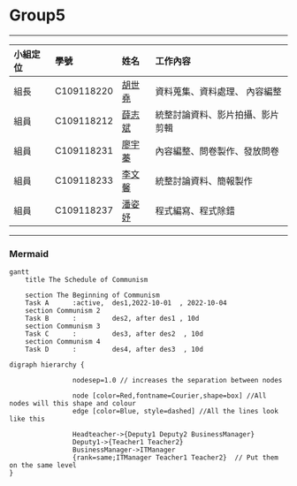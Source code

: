 # Group5
***
| 小組定位      | 學號             |姓名      | 工作內容    |
| :----------- | :--------------- | :------ | :---------- |
| 組長         | C109118220 |[胡世堯](https://github.com/C109118214) |資料蒐集、資料處理、 內容編整|
| 組員         | C109118212 |[薛志斌](https://github.com/ZYLinked)   |統整討論資料、影片拍攝、影片剪輯|
| 組員         | C109118231 |[廖宇蓁](https://github.com/C109118227) |內容編整、問卷製作、發放問卷|
| 組員         | C109118233 |[李文馨](https://github.com/C109118233) |統整討論資料、簡報製作|
| 組員         | C109118237 |[潘姿妤](https://github.com/C109118244) |程式編寫、程式除錯|
***

### Mermaid
```mermaid
gantt
    title The Schedule of Communism

    section The Beginning of Communism
    Task A      :active,  des1,2022-10-01  , 2022-10-04
    section Communism 2
    Task B      :         des2, after des1 , 10d
    section Communism 3
    Task C      :         des3, after des2  , 10d
    section Communism 4
    Task D      :         des4, after des3  , 10d
```


```graphviz
digraph hierarchy {

                nodesep=1.0 // increases the separation between nodes
                
                node [color=Red,fontname=Courier,shape=box] //All nodes will this shape and colour
                edge [color=Blue, style=dashed] //All the lines look like this

                Headteacher->{Deputy1 Deputy2 BusinessManager}
                Deputy1->{Teacher1 Teacher2}
                BusinessManager->ITManager
                {rank=same;ITManager Teacher1 Teacher2}  // Put them on the same level
}
```
